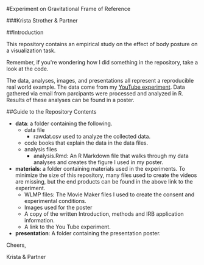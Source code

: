 #Experiment on Gravitational Frame of Reference

###Krista Strother & Partner

##Introduction

This repository contains an empirical study on the effect of body posture on a visualization task. 

Remember, if you're wondering how I did something in the repository, take a look
at the code.

The data, analyses, images, and presentations all represent a reproducible real
world example. The data come from my
[YouTube experiment](https://www.youtube.com/watch?v=i9-Vqo_O--o). Data gathered via email from parcipants were processed and analyzed in R. Results of these analyses can be found in a poster.

##Guide to the Repository Contents
* **data**: a folder containing the following.
    * data file
        * rawdat.csv used to analyze the collected data.
    * code books that explain the data in the data files.
    * analysis files
        * analysis.Rmd: An R Markdown file that walks through my data analyses and creates the figure I used in my poster.
* **materials**: a folder containing materials used in the experiments. To minimize the size of this repository, many files used to create the videos are missing, but the end products can be found in the above link to the experiment.
    * WLMP files: The Movie Maker files I used to create the consent and experimental conditions.
    * Images used for the poster
    * A copy of the written Introduction, methods and IRB application information.
    * A link to the You Tube experiment.
* **presentation**: A folder containing the presentation poster.

Cheers,

Krista & Partner
